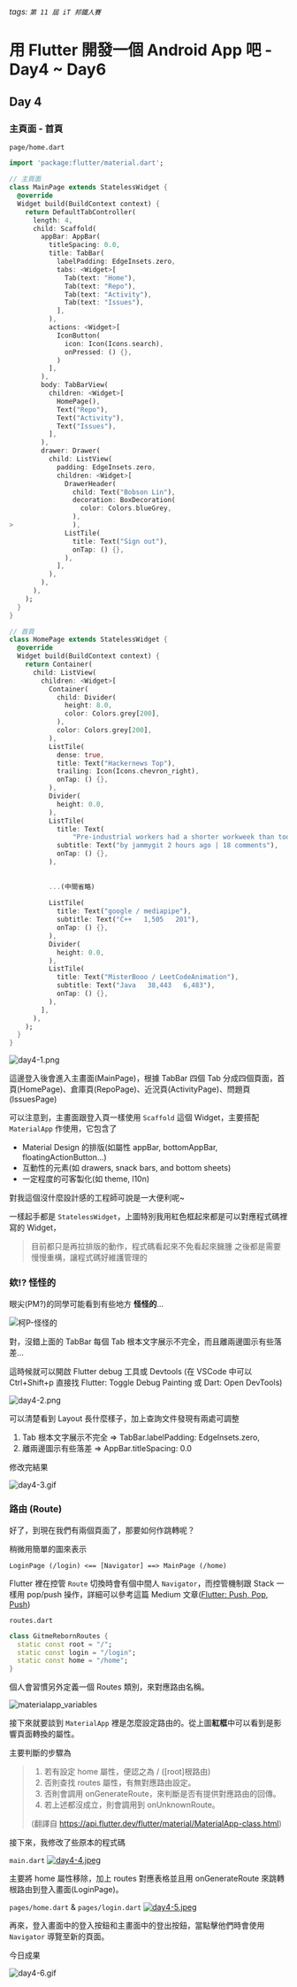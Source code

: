 ###### tags: `第 11 屆 iT 邦鐵人賽`

# 用 Flutter 開發一個 Android App 吧 - Day4 ~ Day6


## Day 4

### 主頁面 - 首頁

`page/home.dart`
``` dart
import 'package:flutter/material.dart';

// 主頁面
class MainPage extends StatelessWidget {
  @override
  Widget build(BuildContext context) {
    return DefaultTabController(
      length: 4,
      child: Scaffold(
        appBar: AppBar(
          titleSpacing: 0.0,
          title: TabBar(
            labelPadding: EdgeInsets.zero,
            tabs: <Widget>[
              Tab(text: "Home"),
              Tab(text: "Repo"),
              Tab(text: "Activity"),
              Tab(text: "Issues"),
            ],
          ),
          actions: <Widget>[
            IconButton(
              icon: Icon(Icons.search),
              onPressed: () {},
            )
          ],
        ),
        body: TabBarView(
          children: <Widget>[
            HomePage(),
            Text("Repo"),
            Text("Activity"),
            Text("Issues"),
          ],
        ),
        drawer: Drawer(
          child: ListView(
            padding: EdgeInsets.zero,
            children: <Widget>[
              DrawerHeader(
                child: Text("Bobson Lin"),
                decoration: BoxDecoration(
                  color: Colors.blueGrey,
                ),
>               ),
              ListTile(
                title: Text("Sign out"),
                onTap: () {},
              ),
            ],
          ),
        ),
      ),
    );
  }
}

// 首頁
class HomePage extends StatelessWidget {
  @override
  Widget build(BuildContext context) {
    return Container(
      child: ListView(
        children: <Widget>[
          Container(
            child: Divider(
              height: 8.0,
              color: Colors.grey[200],
            ),
            color: Colors.grey[200],
          ),
          ListTile(
            dense: true,
            title: Text("Hackernews Top"),
            trailing: Icon(Icons.chevron_right),
            onTap: () {},
          ),
          Divider(
            height: 0.0,
          ),
          ListTile(
            title: Text(
                "Pre-industrial workers had a shorter workweek than today's"),
            subtitle: Text("by jammygit 2 hours ago | 18 comments"),
            onTap: () {},
          ),
          
          
          ...(中間省略)
          
          ListTile(
            title: Text("google / mediapipe"),
            subtitle: Text("C++   1,505   201"),
            onTap: () {},
          ),
          Divider(
            height: 0.0,
          ),
          ListTile(
            title: Text("MisterBooo / LeetCodeAnimation"),
            subtitle: Text("Java   38,443   6,483"),
            onTap: () {},
          ),
        ],
      ),
    );
  }
}
```
![day4-1.png](https://github.com/BbsonLin/ithome-ironman/blob/master/2019-09/images/day4-1.png?raw=true)


這邊登入後會進入主畫面(MainPage)，根據 TabBar 四個 Tab 分成四個頁面，首頁(HomePage)、倉庫頁(RepoPage)、近況頁(ActivityPage)、問題頁(IssuesPage)

可以注意到，主畫面跟登入頁一樣使用 `Scaffold` 這個 Widget，主要搭配 `MaterialApp` 作使用，它包含了

* Material Design 的排版(如屬性 appBar, bottomAppBar, floatingActionButton...)
* 互動性的元素(如 drawers, snack bars, and bottom sheets)
* 一定程度的可客製化(如 theme, l10n)

對我這個沒什麼設計感的工程師可說是一大便利呢~

一樣起手都是 `StatelessWidget`，上圖特別我用紅色框起來都是可以對應程式碼裡寫的 Widget，

> 目前都只是再拉排版的動作，程式碼看起來不免看起來臃腫
> 之後都是需要慢慢重構，讓程式碼好維護管理的
 

### 欸!? 怪怪的

眼尖(PM?)的同學可能看到有些地方 **怪怪的**...

![柯P-怪怪的](https://attach.mobile01.com/attach/201905/mobile01-c8e9631ce34fb87db32211c73614aa21.jpg)

對，沒錯上面的 TabBar 每個 Tab 根本文字展示不完全，而且離兩邊圖示有些落差...

這時候就可以開啟 Flutter debug 工具或 Devtools (在 VSCode 中可以 Ctrl+Shift+p 直接找 Flutter: Toggle Debug Painting 或 Dart: Open DevTools)

![day4-2.png](https://github.com/BbsonLin/ithome-ironman/blob/master/2019-09/images/day4-2.png?raw=true)

可以清楚看到 Layout 長什麼樣子，加上查詢文件發現有兩處可調整

1. Tab 根本文字展示不完全 => TabBar.labelPadding: EdgeInsets.zero,
2. 離兩邊圖示有些落差 => AppBar.titleSpacing: 0.0

修改完結果

![day4-3.gif](https://github.com/BbsonLin/ithome-ironman/blob/master/2019-09/images/day4-3.gif?raw=true)


### 路由 (Route)

好了，到現在我們有兩個頁面了，那要如何作跳轉呢？

稍微用簡單的圖來表示
```
LoginPage (/login) <== [Navigator] ==> MainPage (/home)
```

Flutter 裡在控管 `Route` 切換時會有個中間人 `Navigator`，而控管機制跟 Stack 一樣用 pop/push 操作，詳細可以參考這篇 Medium 文章([Flutter: Push, Pop, Push](https://medium.com/flutter-community/flutter-push-pop-push-1bb718b13c31))


`routes.dart`
``` dart
class GitmeRebornRoutes {
  static const root = "/";
  static const login = "/login";
  static const home = "/home";
}
```

個人會習慣另外定義一個 Routes 類別，來對應路由名稱。

![materialapp_variables](https://bbsonlin.github.io/images/2019-03-04-flutter-whats-in-materialapp/materialapp_variables.png)

接下來就要談到 `MaterialApp` 裡是怎麼設定路由的。從上圖**紅框**中可以看到是影響頁面轉換的屬性。

主要判斷的步驟為

> 1. 若有設定 home 屬性，便認之為 / ([root]根路由)
> 2. 否則查找 routes 屬性，有無對應路由設定。
> 3. 否則會調用 onGenerateRoute，來判斷是否有提供對應路由的回傳。
> 4. 若上述都沒成立，則會調用到 onUnknownRoute。
> 
> (翻譯自 https://api.flutter.dev/flutter/material/MaterialApp-class.html)

接下來，我修改了些原本的程式碼

`main.dart`
[![day4-4.jpeg](https://github.com/BbsonLin/ithome-ironman/blob/master/2019-09/images/day4-4.jpeg?raw=true)](https://github.com/BbsonLin/gitme_reborn/commit/9a64f723e70d09e3f29621ee78c524dfa8ab16e4#diff-fe53fad46868a294b309fc85ed138997)

主要將 home 屬性移除，加上 routes 對應表格並且用 onGenerateRoute 來跳轉根路由到登入畫面(LoginPage)。

`pages/home.dart` & `pages/login.dart`
[![day4-5.jpeg](https://github.com/BbsonLin/ithome-ironman/blob/master/2019-09/images/day4-5.jpeg?raw=true)](https://github.com/BbsonLin/gitme_reborn/commit/9a64f723e70d09e3f29621ee78c524dfa8ab16e4#diff-d3cda190df50f3330b22952d914ba8fe)

再來，登入畫面中的登入按鈕和主畫面中的登出按鈕，當點擊他們時會使用 `Navigator` 導覽至新的頁面。

今日成果

![day4-6.gif](https://github.com/BbsonLin/ithome-ironman/blob/master/2019-09/images/day4-6.gif?raw=true)
